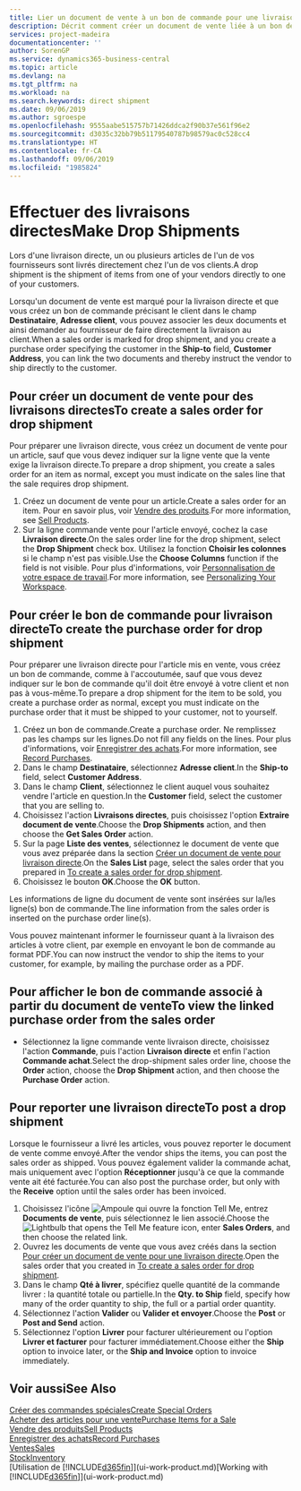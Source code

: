 ```yaml
---
title: Lier un document de vente à un bon de commande pour une livraison directe | Microsoft Docs
description: Décrit comment créer un document de vente liée à un bon de commande pour permettre la livraison directe du fournisseur au client.
services: project-madeira
documentationcenter: ''
author: SorenGP
ms.service: dynamics365-business-central
ms.topic: article
ms.devlang: na
ms.tgt_pltfrm: na
ms.workload: na
ms.search.keywords: direct shipment
ms.date: 09/06/2019
ms.author: sgroespe
ms.openlocfilehash: 9555aabe515757b71426ddca2f90b37e561f96e2
ms.sourcegitcommit: d3035c32bb79b51179540787b98579ac0c528cc4
ms.translationtype: HT
ms.contentlocale: fr-CA
ms.lasthandoff: 09/06/2019
ms.locfileid: "1985824"
---
```

# <a name="make-drop-shipments"></a><span data-ttu-id="c97eb-103">Effectuer des livraisons directes</span><span class="sxs-lookup"><span data-stu-id="c97eb-103">Make Drop Shipments</span></span>
<span data-ttu-id="c97eb-104">Lors d'une livraison directe, un ou plusieurs articles de l'un de vos fournisseurs sont livrés directement chez l'un de vos clients.</span><span class="sxs-lookup"><span data-stu-id="c97eb-104">A drop shipment is the shipment of items from one of your vendors directly to one of your customers.</span></span>

<span data-ttu-id="c97eb-105">Lorsqu'un document de vente est marqué pour la livraison directe et que vous créez un bon de commande précisant le client dans le champ **Destinataire**, **Adresse client**, vous pouvez associer les deux documents et ainsi demander au fournisseur de faire directement la livraison au client.</span><span class="sxs-lookup"><span data-stu-id="c97eb-105">When a sales order is marked for drop shipment, and you create a purchase order specifying the customer in the **Ship-to** field, **Customer Address**, you can link the two documents and thereby instruct the vendor to ship directly to the customer.</span></span>

## <a name="to-create-a-sales-order-for-drop-shipment"></a><span data-ttu-id="c97eb-106">Pour créer un document de vente pour des livraisons directes</span><span class="sxs-lookup"><span data-stu-id="c97eb-106">To create a sales order for drop shipment</span></span>
<span data-ttu-id="c97eb-107">Pour préparer une livraison directe, vous créez un document de vente pour un article, sauf que vous devez indiquer sur la ligne vente que la vente exige la livraison directe.</span><span class="sxs-lookup"><span data-stu-id="c97eb-107">To prepare a drop shipment, you create a sales order for an item as normal, except you must indicate on the sales line that the sale requires drop shipment.</span></span>

1. <span data-ttu-id="c97eb-108">Créez un document de vente pour un article.</span><span class="sxs-lookup"><span data-stu-id="c97eb-108">Create a sales order for an item.</span></span> <span data-ttu-id="c97eb-109">Pour en savoir plus, voir [Vendre des produits](sales-how-sell-products.md).</span><span class="sxs-lookup"><span data-stu-id="c97eb-109">For more information, see [Sell Products](sales-how-sell-products.md).</span></span>
2. <span data-ttu-id="c97eb-110">Sur la ligne commande vente pour l'article envoyé, cochez la case **Livraison directe**.</span><span class="sxs-lookup"><span data-stu-id="c97eb-110">On the sales order line for the drop shipment, select the **Drop Shipment** check box.</span></span> <span data-ttu-id="c97eb-111">Utilisez la fonction **Choisir les colonnes** si le champ n'est pas visible.</span><span class="sxs-lookup"><span data-stu-id="c97eb-111">Use the **Choose Columns** function if the field is not visible.</span></span> <span data-ttu-id="c97eb-112">Pour plus d'informations, voir [Personnalisation de votre espace de travail](ui-personalization-user.md).</span><span class="sxs-lookup"><span data-stu-id="c97eb-112">For more information, see [Personalizing Your Workspace](ui-personalization-user.md).</span></span>

## <a name="to-create-the-purchase-order-for-drop-shipment"></a><span data-ttu-id="c97eb-113">Pour créer le bon de commande pour livraison directe</span><span class="sxs-lookup"><span data-stu-id="c97eb-113">To create the purchase order for drop shipment</span></span>
<span data-ttu-id="c97eb-114">Pour préparer une livraison directe pour l'article mis en vente, vous créez un bon de commande, comme à l'accoutumée, sauf que vous devez indiquer sur le bon de commande qu'il doit être envoyé à votre client et non pas à vous-même.</span><span class="sxs-lookup"><span data-stu-id="c97eb-114">To prepare a drop shipment for the item to be sold, you create a purchase order as normal, except you must indicate on the purchase order that it must be shipped to your customer, not to yourself.</span></span>

1. <span data-ttu-id="c97eb-115">Créez un bon de commande.</span><span class="sxs-lookup"><span data-stu-id="c97eb-115">Create a purchase order.</span></span> <span data-ttu-id="c97eb-116">Ne remplissez pas les champs sur les lignes.</span><span class="sxs-lookup"><span data-stu-id="c97eb-116">Do not fill any fields on the lines.</span></span> <span data-ttu-id="c97eb-117">Pour plus d'informations, voir [Enregistrer des achats](purchasing-how-record-purchases.md).</span><span class="sxs-lookup"><span data-stu-id="c97eb-117">For more information, see [Record Purchases](purchasing-how-record-purchases.md).</span></span>
2. <span data-ttu-id="c97eb-118">Dans le champ **Destinataire**, sélectionnez **Adresse client**.</span><span class="sxs-lookup"><span data-stu-id="c97eb-118">In the **Ship-to** field, select **Customer Address**.</span></span>
3. <span data-ttu-id="c97eb-119">Dans le champ **Client**, sélectionnez le client auquel vous souhaitez vendre l'article en question.</span><span class="sxs-lookup"><span data-stu-id="c97eb-119">In the **Customer** field, select the customer that you are selling to.</span></span>
3. <span data-ttu-id="c97eb-120">Choisissez l'action **Livraisons directes**, puis choisissez l'option **Extraire document de vente**.</span><span class="sxs-lookup"><span data-stu-id="c97eb-120">Choose the **Drop Shipments** action, and then choose the **Get Sales Order** action.</span></span>
4. <span data-ttu-id="c97eb-121">Sur la page **Liste des ventes**, sélectionnez le document de vente que vous avez préparée dans la section [Créer un document de vente pour livraison directe](sales-how-drop-shipment.md#to-create-a-sales-order-for-drop-shipment).</span><span class="sxs-lookup"><span data-stu-id="c97eb-121">On the **Sales List** page, select the sales order that you prepared in [To create a sales order for drop shipment](sales-how-drop-shipment.md#to-create-a-sales-order-for-drop-shipment).</span></span>
5. <span data-ttu-id="c97eb-122">Choisissez le bouton **OK**.</span><span class="sxs-lookup"><span data-stu-id="c97eb-122">Choose the **OK** button.</span></span>

<span data-ttu-id="c97eb-123">Les informations de ligne du document de vente sont insérées sur la/les ligne(s) bon de commande.</span><span class="sxs-lookup"><span data-stu-id="c97eb-123">The line information from the sales order is inserted on the purchase order line(s).</span></span>

<span data-ttu-id="c97eb-124">Vous pouvez maintenant informer le fournisseur quant à la livraison des articles à votre client, par exemple en envoyant le bon de commande au format PDF.</span><span class="sxs-lookup"><span data-stu-id="c97eb-124">You can now instruct the vendor to ship the items to your customer, for example, by mailing the purchase order as a PDF.</span></span>     

## <a name="to-view-the-linked-purchase-order-from-the-sales-order"></a><span data-ttu-id="c97eb-125">Pour afficher le bon de commande associé à partir du document de vente</span><span class="sxs-lookup"><span data-stu-id="c97eb-125">To view the linked purchase order from the sales order</span></span>
* <span data-ttu-id="c97eb-126">Sélectionnez la ligne commande vente livraison directe, choisissez l'action **Commande**, puis l'action **Livraison directe** et enfin l'action **Commande achat**.</span><span class="sxs-lookup"><span data-stu-id="c97eb-126">Select the drop-shipment sales order line, choose the **Order** action, choose the **Drop Shipment** action, and then choose the **Purchase Order** action.</span></span>

## <a name="to-post-a-drop-shipment"></a><span data-ttu-id="c97eb-127">Pour reporter une livraison directe</span><span class="sxs-lookup"><span data-stu-id="c97eb-127">To post a drop shipment</span></span>
<span data-ttu-id="c97eb-128">Lorsque le fournisseur a livré les articles, vous pouvez reporter le document de vente comme envoyé.</span><span class="sxs-lookup"><span data-stu-id="c97eb-128">After the vendor ships the items, you can post the sales order as shipped.</span></span> <span data-ttu-id="c97eb-129">Vous pouvez également valider la commande achat, mais uniquement avec l'option **Réceptionner** jusqu'à ce que la commande vente ait été facturée.</span><span class="sxs-lookup"><span data-stu-id="c97eb-129">You can also post the purchase order, but only with the **Receive** option until the sales order has been invoiced.</span></span>

1. <span data-ttu-id="c97eb-130">Choisissez l'icône ![Ampoule qui ouvre la fonction Tell Me](media/ui-search/search_small.png "Dites-moi ce que vous voulez faire"), entrez **Documents de vente**, puis sélectionnez le lien associé.</span><span class="sxs-lookup"><span data-stu-id="c97eb-130">Choose the ![Lightbulb that opens the Tell Me feature](media/ui-search/search_small.png "Tell me what you want to do") icon, enter **Sales Orders**, and then choose the related link.</span></span>
2. <span data-ttu-id="c97eb-131">Ouvrez les documents de vente que vous avez créés dans la section [Pour créer un document de vente pour une livraison directe]().</span><span class="sxs-lookup"><span data-stu-id="c97eb-131">Open the sales order that you created in [To create a sales order for drop shipment]().</span></span>
3. <span data-ttu-id="c97eb-132">Dans le champ **Qté à livrer**, spécifiez quelle quantité de la commande livrer : la quantité totale ou partielle.</span><span class="sxs-lookup"><span data-stu-id="c97eb-132">In the **Qty. to Ship** field, specify how many of the order quantity to ship, the full or a partial order quantity.</span></span>
4. <span data-ttu-id="c97eb-133">Sélectionnez l'action **Valider** ou **Valider et envoyer**.</span><span class="sxs-lookup"><span data-stu-id="c97eb-133">Choose the **Post** or **Post and Send** action.</span></span>
5. <span data-ttu-id="c97eb-134">Sélectionnez l'option **Livrer** pour facturer ultérieurement ou l'option **Livrer et facturer** pour facturer immédiatement.</span><span class="sxs-lookup"><span data-stu-id="c97eb-134">Choose either the **Ship** option to invoice later, or the **Ship and Invoice** option to invoice immediately.</span></span>

## <a name="see-also"></a><span data-ttu-id="c97eb-135">Voir aussi</span><span class="sxs-lookup"><span data-stu-id="c97eb-135">See Also</span></span>
[<span data-ttu-id="c97eb-136">Créer des commandes spéciales</span><span class="sxs-lookup"><span data-stu-id="c97eb-136">Create Special Orders</span></span>](sales-how-to-create-special-orders.md)  
[<span data-ttu-id="c97eb-137">Acheter des articles pour une vente</span><span class="sxs-lookup"><span data-stu-id="c97eb-137">Purchase Items for a Sale</span></span>](purchasing-how-purchase-products-sale.md)  
[<span data-ttu-id="c97eb-138">Vendre des produits</span><span class="sxs-lookup"><span data-stu-id="c97eb-138">Sell Products</span></span>](sales-how-sell-products.md)  
[<span data-ttu-id="c97eb-139">Enregistrer des achats</span><span class="sxs-lookup"><span data-stu-id="c97eb-139">Record Purchases</span></span>](purchasing-how-record-purchases.md)  
[<span data-ttu-id="c97eb-140">Ventes</span><span class="sxs-lookup"><span data-stu-id="c97eb-140">Sales</span></span>](sales-manage-sales.md)  
[<span data-ttu-id="c97eb-141">Stock</span><span class="sxs-lookup"><span data-stu-id="c97eb-141">Inventory</span></span>](inventory-manage-inventory.md)  
<span data-ttu-id="c97eb-142">[Utilisation de [!INCLUDE[d365fin](includes/d365fin_md.md)]](ui-work-product.md)</span><span class="sxs-lookup"><span data-stu-id="c97eb-142">[Working with [!INCLUDE[d365fin](includes/d365fin_md.md)]](ui-work-product.md)</span></span>
